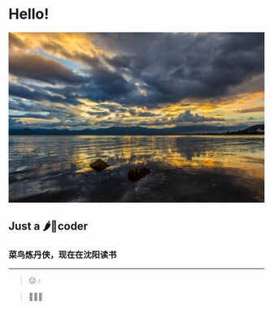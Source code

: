 # Hello!

![](data/11.jpg)
## Just a :hot_pepper::chicken:coder

### 菜鸟炼丹侠，现在在沈阳读书

***

> :expressionless: :droplet:   

 >:tada::tada::tada:

